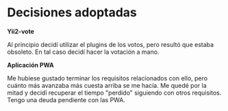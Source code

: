 # Decisiones adoptadas

**Yii2-vote**

Al principio decidí utilizar el plugins de los votos, pero resultó que estaba obsoleto. En tal caso decidí hacer la votación a mano.

**Aplicación PWA**

Me hubiese gustado terminar los requisitos relacionados con ello, pero cuánto más avanzaba más cuesta arriba se me hacía. Me quedé por la mitad y decidí recuperar el tiempo "perdido" siguiendo con otros requisitos. Tengo una deuda pendiente con las PWA.
